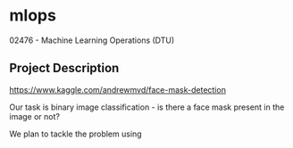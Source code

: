 # mlops
02476 - Machine Learning Operations (DTU)


## Project Description
https://www.kaggle.com/andrewmvd/face-mask-detection

Our task is binary image classification - is there a face mask present in the image or not?

We plan to tackle the problem using []()
